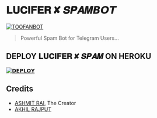 # 𝐋𝐔𝐂𝐈𝐅𝐄𝐑 ✘ 𝑺𝑷𝑨𝑴𝘽𝙊𝙏
<p align="center">

  [![TOOFANBOT](https://te.legra.ph/file/176528d6d7d190b761b28.jpg)](https://t.me/LORD_LUCIFER_FANS_CLUB)

> Powerful Spam Bot for Telegram Users... 

## DEPLOY 𝐋𝐔𝐂𝐈𝐅𝐄𝐑 ✘ 𝑺𝑷𝑨𝑴 ON HEROKU

[![𝗗𝗘𝗣𝗟𝗢𝗬 ](https://www.herokucdn.com/deploy/button.svg)](https://heroku.com/deploy?template=https://github.com/LORD-LUCIFER-x/LORD-LUCIFER-SPAM)

## Credits

- [ASHMIT RAI](https://github.com/ashmitisop), The Creator
- [AKHIL RAJPUT](https://GitHub.com/AKHIL-SI) 
